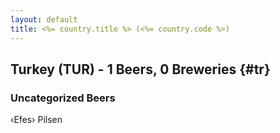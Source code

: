```yaml
---
layout: default
title: <%= country.title %> (<%= country.code %>)
---
```


## Turkey (TUR) - 1 Beers, 0 Breweries {#tr}



### Uncategorized Beers

‹Efes› Pilsen  



 
